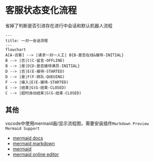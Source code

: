 <!--
 * @Author: jackning 270580156@qq.com
 * @Date: 2024-10-18 16:17:38
 * @LastEditors: jackning 270580156@qq.com
 * @LastEditTime: 2024-10-18 16:50:57
 * @Description: bytedesk.com https://github.com/Bytedesk/bytedesk
 *   Please be aware of the BSL license restrictions before installing Bytedesk IM – 
 *  selling, reselling, or hosting Bytedesk IM as a service is a breach of the terms and automatically terminates your rights under the license. 
 *  仅支持企业内部员工自用，严禁私自用于销售、二次销售或者部署SaaS方式销售 
 *  Business Source License 1.1: https://github.com/Bytedesk/bytedesk/blob/main/LICENSE 
 *  contact: 270580156@qq.com 
 *  联系：270580156@qq.com
 * Copyright (c) 2024 by bytedesk.com, All Rights Reserved. 
-->
# 客服状态变化流程

省掉了判断是否引进存在进行中会话和默认机器人流程

```mermaid
---
title: 一对一会话流程
---
flowchart
A[A-访客] --> |请求一对一人工| B{B-是否在线&接待-INITIAL}
B --> |否|C(C-留言-OFFLINE)
B --> |是|D{D-是否接待满员-INITIAL}
D --> |否|E(E-接待-STARTED)
D --> |是|F(F-排队-QUEUING)
F --> |接入|E(E-接待-STARTED)
E --> |结束|G(G-结束-CLOSED)
C --> |超时自动结束|G(G-结束-CLOSED)
```

## 其他

vscode中使用mermaid画/显示流程图，需要安装插件`Markdown Preview Mermaid Support`

- [mermaid docs](https://mermaid.js.org/syntax/flowchart.html#circle-edge-example)
- [mermaid markdown](https://marketplace.visualstudio.com/items?itemName=bierner.markdown-mermaid)
- [mermaid](https://github.com/mermaid-js/mermaid)
- [mermaid online editor](https://mermaid.live/edit)
